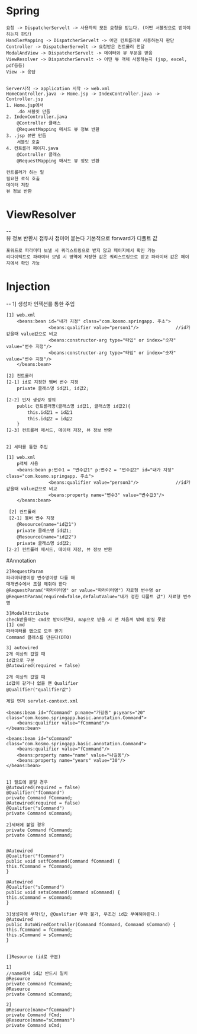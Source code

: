 # Spring


    요청 -> DispatcherServelt -> 사용자의 모든 요청을 받는다. (어떤 서블릿으로 받아야 하는지 판단)
    HandlerMapping -> DispatcherServelt -> 어떤 컨트롤러로 사용하는지 판단
    Controller -> DispatcherServelt -> 요청받은 컨트롤러 전달
    ModalAndView -> DispatcherServelt -> 데이터와 뷰 부분을 받음
    ViewResolver -> DispatcherServelt -> 어떤 뷰 객체 사용하는지 (jsp, excel, pdf등등)
    View -> 응답


    Server시작 -> application 시작 -> web.xml
    HomeController.java -> Home.jsp -> IndexController.java -> Controller.jsp
    1. Home.jsp에서
        .do 서블릿 만듬
    2. IndexController.java
        @Controller 클래스
        @RequestMapping 메서드 뷰 정보 반환
    3. .jsp 뷰딴 만듬
        서블릿 호출
    4. 컨트롤러 페이지.java
        @Controller 클래스
        @RequestMapping 매서드 뷰 정보 반환

    컨트롤러가 하는 일 
    필요한 로직 호출
    데이터 저장
    뷰 정보 반환


# ViewResolver
--  
    뷰 정보 반환시 접두사 접미어 붙는다
    기본적으로 forward가 디폴트 값
    
    포워드로 파라미터 보낼 시 쿼리스트링으로 받지 않고 페이지에서 확인 가능
    리다이텍트로 파라미터 보낼 시 영역에 저장한 값은 쿼리스트링으로 받고 파라미터 값은 페이지에서 확인 가능
    
# Injection
--
    1] 생성자 인젝션를 통한 주입
    
    [1] web.xml
        <beans:bean id="내가 지정" class="com.kosmo.springapp. 주소">
            		<beans:qualifier value="person1"/>              //id가 같을때 value값으로 비교
                    <beans:constructor-arg type="타입" or index="숫자" value="변수 지정"/>
                    <beans:constructor-arg type="타입" or index="숫자" value="변수 지정"/>
        </beans:bean>

    [2] 컨트롤러
    [2-1] id로 지정한 멤버 변수 지정
        private 클래스명 id값1, id값2;
        
    [2-2] 인자 생성자 정의
        public 컨트롤러명(클래스명 id값1, 클래스명 id값2){
            this.id값1 = id값1
            this.id값2 = id값2
        }
    [2-3] 컨트롤러 메서드, 데이터 저장, 뷰 정보 반환
    
    
    2] 세터를 통한 주입
    
    [1] web.xml
        p객체 사용
        <beans:bean p:변수1 = "변수값1" p:변수2 = "변수값2" id="내가 지정" class="com.kosmo.springapp. 주소">
            		<beans:qualifier value="person3"/>              //id가 같을때 value값으로 비교
                    <beans:property name="변수3" value="변수값3"/>
        </beans:bean>
     
     [2] 컨트롤러
     [2-1] 멤버 변수 지정
        @Resource(name="id값1")
        private 클래스명 id값1;
        @Resource(name="id값2")
        private 클래스명 id값2;
    [2-2] 컨트롤러 메서드, 데이터 저장, 뷰 정보 반환        


#Annotation

	2]RequestParam 
	파라미터명이랑 변수명이랑 다를 때
	매개변수에서 조절 해줘야 한다
	@RequestParam("파라미터명" or value="파라미터명") 자료형 변수명 or @RequestParam(required=false,defalutValue="내가 정한 디폴트 값") 자료형 변수명

	3]ModelAttribute
	check받을때는 cmd로 받아야한다, map으로 받을 시 맨 처음꺼 밖에 받질 못함
	[1] cmd
	파라미터를 맵으로 모두 받기
	Command 클래스를 만든다(DTO)

	3] autowired
	2개 이상의 값일 때 
	id값으로 구분
	@Autowired(required = false)

	2개 이상의 값일 때
	id값이 같거나 없을 땐 Qualifier
	@Qualifier("qualifier값")

	제일 먼저 servlet-context.xml

	<beans:bean id="fCommand" p:name="가길동" p:years="20" class="com.kosmo.springapp.basic.annotation.Command">
		<beans:qualifier value="fCommand"/>
	</beans:bean>

	<beans:bean id="sCommand" class="com.kosmo.springapp.basic.annotation.Command">
		<beans:qualifier value="fCommand"/>
		<beans:property name="name" value="나길동"/>
		<beans:property name="years" value="30"/>
	</beans:bean>


	1] 필드에 붙일 경우
	@Autowired(required = false)
	@Qualifier("fCommand")
	private Command fCommand;
	@Autowired(required = false)
	@Qualifier("sCommand")
	private Command sCommand;

	2]세터에 붙일 경우
	private Command fCommand;
	private Command sCommand;


	@Autowired
	@Qualifier("fCommand")
	public void setfCommand(Command fCommand) {
	this.fCommand = fCommand;
	}

	@Autowired
	@Qualifier("sCommand")
	public void setsCommand(Command sCommand) {
	this.sCommand = sCommand;
	}

	3]생성자에 부착(단, @Qualifier 부착 불가, 무조건 id값 부여해야한다.)
	@Autowired
	public AutoWiredController(Command fCommand, Command sCommand) {
	this.fCommand = fCommand;
	this.sCommand = sCommand;
	}


	[]Resource (id로 구분)

	1]
	//name에서 id값 반드시 일치
	@Resource
	private Command fCommand;
	@Resource
	private Command sCommand;

	2]
	@Resource(name="fCommand")
	private Command fCmd;
	@Resource(name="sCommans")
	private Command sCmd;

    
    
